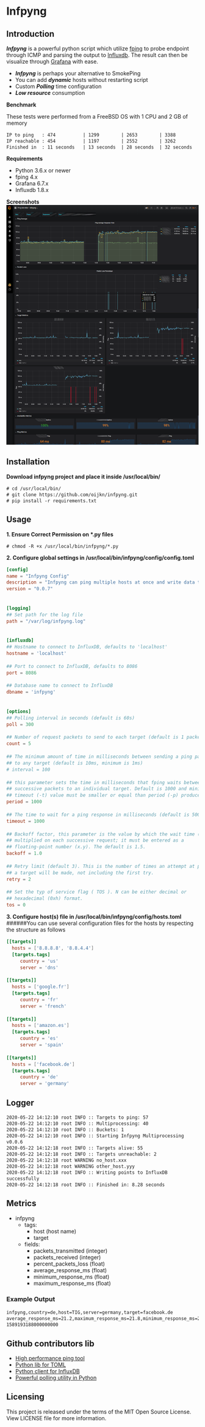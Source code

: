 # Infpyng

## Introduction

***Infpyng*** is a powerful python script which utilize [fping](https://fping.org/) to probe endpoint through ICMP and parsing the output to [Influxdb](https://github.com/influxdata/influxdb). The result can then be visualize through [Grafana](https://grafana.com/) with ease.
- ***Infpyng*** is perhaps your alternative to SmokePing
- You can add ***dynamic*** hosts without restarting script
- Custom ***Polling*** time configuration
- ***Low resource*** consumption

**Benchmark**

These tests were performed from a FreeBSD OS with 1 CPU and 2 GB of memory
```
IP to ping   : 474          | 1299        | 2653        | 3388
IP reachable : 454          | 1197        | 2552        | 3262
Finished in  : 11 seconds   | 13 seconds  | 28 seconds  | 32 seconds
```

**Requirements**
- Python 3.6.x or newer
- fping 4.x
- Grafana 6.7.x
- Influxdb 1.8.x

**Screenshots**
![alt text](ping-monitor-infpyng.png)

## Installation
**Download infpyng project and place it inside /usr/local/bin/**
```
# cd /usr/local/bin/
# git clone https://github.com/oijkn/infpyng.git
# pip install -r requirements.txt
```

## Usage
**1. Ensure Correct Permission on \*.py files**
```
# chmod -R +x /usr/local/bin/infpyng/*.py
```

**2. Configure global settings in /usr/local/bin/infpyng/config/config.toml**
```toml
[config]
name = "Infpyng Config"
description = "Infpyng can ping multiple hosts at once and write data to InfluxDB"
version = "0.0.7"


[logging]
## Set path for the log file
path = "/var/log/infpyng.log"


[influxdb]
## Hostname to connect to InfluxDB, defaults to 'localhost'
hostname = 'localhost'

## Port to connect to InfluxDB, defaults to 8086
port = 8086

## Database name to connect to InfluxDB
dbname = 'infpyng'


[options]
## Polling interval in seconds (default is 60s)
poll = 300

## Number of request packets to send to each target (default is 1 packet)
count = 5

## The minimum amount of time in milliseconds between sending a ping packet
## to any target (default is 10ms, minimum is 1ms)
# interval = 100

## this parameter sets the time in milliseconds that fping waits between
## successive packets to an individual target. Default is 1000 and minimum is 10.
## timeout (-t) value must be smaller or equal than period (-p) produces
period = 1000

## The time to wait for a ping response in milliseconds (default is 500ms)
timeout = 1000

## Backoff factor, this parameter is the value by which the wait time (-t) is
## multiplied on each successive request; it must be entered as a
## floating-point number (x.y). The default is 1.5.
backoff = 1.0

## Retry limit (default 3). This is the number of times an attempt at pinging
## a target will be made, not including the first try.
retry = 2

## Set the typ of service flag ( TOS ). N can be either decimal or
## hexadecimal (0xh) format.
tos = 0
```

**3. Configure host(s) file in /usr/local/bin/infpyng/config/hosts.toml**
######You can use several configuration files for the hosts by respecting the structure as follows
```toml
[[targets]]
  hosts = ['8.8.8.8', '8.8.4.4']
  [targets.tags]
     country = 'us'
     server = 'dns'

[[targets]]
  hosts = ['google.fr']
  [targets.tags]
     country = 'fr'
     server = 'french'

[[targets]]
  hosts = ['amazon.es']
  [targets.tags]
     country = 'es'
     server = 'spain'

[[targets]]
  hosts = ['facebook.de']
  [targets.tags]
     country = 'de'
     server = 'germany'
```

## Logger
```
2020-05-22 14:12:10 root INFO :: Targets to ping: 57
2020-05-22 14:12:10 root INFO :: Multiprocessing: 40
2020-05-22 14:12:10 root INFO :: Buckets: 1
2020-05-22 14:12:10 root INFO :: Starting Infpyng Multiprocessing v0.0.6
2020-05-22 14:12:18 root INFO :: Targets alive: 55
2020-05-22 14:12:18 root INFO :: Targets unreachable: 2
2020-05-22 14:12:18 root WARNING no_host.xxx
2020-05-22 14:12:18 root WARNING other_host.yyy
2020-05-22 14:12:18 root INFO :: Writing points to InfluxDB successfully
2020-05-22 14:12:18 root INFO :: Finished in: 8.28 seconds
```

## Metrics

- infpyng
  - tags:
    - host (host name)
    - target
  - fields:
    - packets_transmitted (integer)
    - packets_received (integer)
    - percent_packets_loss (float)
    - average_response_ms (float)
    - minimum_response_ms (float)
    - maximum_response_ms (float)

### Example Output
```
infpyng,country=de,host=TIG,server=germany,target=facebook.de average_response_ms=21.2,maximum_response_ms=21.8,minimum_response_ms=20.7,packets_received=2i,packets_transmitted=2i,percent_packet_loss=0i 1589193188000000000
```

## Github contributors lib
- [High performance ping tool](https://github.com/schweikert/fping)
- [Python lib for TOML](https://github.com/uiri/toml)
- [Python client for InfluxDB](https://github.com/influxdata/influxdb-python)
- [Powerful polling utility in Python](https://github.com/ddmee/polling2)

## Licensing

This project is released under the terms of the MIT Open Source License. View LICENSE file for more information.

